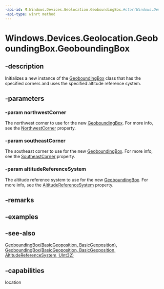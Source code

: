```yaml
---
-api-id: M:Windows.Devices.Geolocation.GeoboundingBox.#ctor(Windows.Devices.Geolocation.BasicGeoposition,Windows.Devices.Geolocation.BasicGeoposition,Windows.Devices.Geolocation.AltitudeReferenceSystem)
-api-type: winrt method
---
```


<!-- Method syntax
public GeoboundingBox(Windows.Devices.Geolocation.BasicGeoposition northwestCorner, Windows.Devices.Geolocation.BasicGeoposition southeastCorner, Windows.Devices.Geolocation.AltitudeReferenceSystem altitudeReferenceSystem)
-->

# Windows.Devices.Geolocation.GeoboundingBox.GeoboundingBox

## -description
Initializes a new instance of the [GeoboundingBox](geoboundingbox.md) class that has the specified corners and uses the specified altitude reference system.

## -parameters
### -param northwestCorner
The northwest corner to use for the new [GeoboundingBox](geoboundingbox.md). For more info, see the [NorthwestCorner](geoboundingbox_northwestcorner.md) property.

### -param southeastCorner
The southeast corner to use for the new [GeoboundingBox](geoboundingbox.md). For more info, see the [SoutheastCorner](geoboundingbox_southeastcorner.md) property.

### -param altitudeReferenceSystem
The altitude reference system to use for the new [GeoboundingBox](geoboundingbox.md). For more info, see the [AltitudeReferenceSystem](geoboundingbox_altitudereferencesystem.md) property.

## -remarks

## -examples

## -see-also
[GeoboundingBox(BasicGeoposition, BasicGeoposition)](geoboundingbox_geoboundingbox_1237088599.md), [GeoboundingBox(BasicGeoposition, BasicGeoposition, AltitudeReferenceSystem, UInt32)](geoboundingbox_geoboundingbox_271676437.md)
## -capabilities
location
